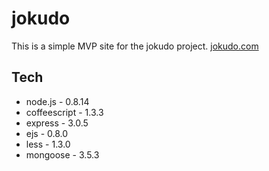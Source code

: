 # jokudo
This is a simple MVP site for the jokudo project. [jokudo.com](http://jokudo.com)


## Tech
* node.js - 0.8.14
* coffeescript - 1.3.3
* express - 3.0.5
* ejs - 0.8.0
* less - 1.3.0
* mongoose - 3.5.3

